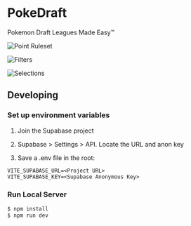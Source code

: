 # PokeDraft

Pokemon Draft Leagues Made Easy™️

![Point Ruleset](https://github.com/kvietcong/poke-draft/assets/32186663/b274cea0-150c-4121-b5ee-4d83cce1cc46)

![Filters](https://github.com/kvietcong/poke-draft/assets/32186663/0f08d653-c980-46ac-85e8-895ae9a602b0)

![Selections](https://github.com/kvietcong/poke-draft/assets/32186663/1ab039a6-e531-4d3f-80ec-ef1fcf884d98)

## Developing

### Set up environment variables

1. Join the Supabase project

2. Supabase > Settings > API. Locate the URL and anon key

3. Save a .env file in the root:

```
VITE_SUPABASE_URL=<Project URL>
VITE_SUPABASE_KEY=<Supabase Anonymous Key>
```

### Run Local Server

```bash
$ npm install
$ npm run dev
```
